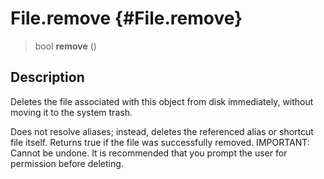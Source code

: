 File.remove {#File.remove}
===========

> bool **remove** ()

Description
-----------

Deletes the file associated with this object from disk immediately,
without moving it to the system trash.

Does not resolve aliases; instead, deletes the referenced alias or
shortcut file itself. Returns true if the file was successfully removed.
IMPORTANT: Cannot be undone. It is recommended that you prompt the user
for permission before deleting.
